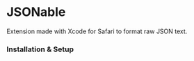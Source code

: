 # JSONable

Extension made with Xcode for Safari to format raw JSON text.

<!-- Screenshots (App & extension in action) -->

### Installation & Setup

<!-- Appstore link & local setup -->
